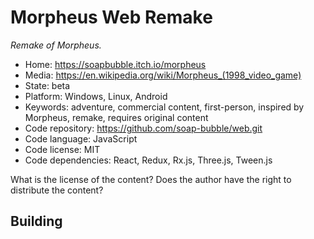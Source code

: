 # Morpheus Web Remake

_Remake of Morpheus._

- Home: https://soapbubble.itch.io/morpheus
- Media: https://en.wikipedia.org/wiki/Morpheus_(1998_video_game)
- State: beta
- Platform: Windows, Linux, Android
- Keywords: adventure, commercial content, first-person, inspired by Morpheus, remake, requires original content
- Code repository: https://github.com/soap-bubble/web.git
- Code language: JavaScript
- Code license: MIT
- Code dependencies: React, Redux, Rx.js, Three.js, Tween.js

What is the license of the content? Does the author have the right to distribute the content?

## Building
